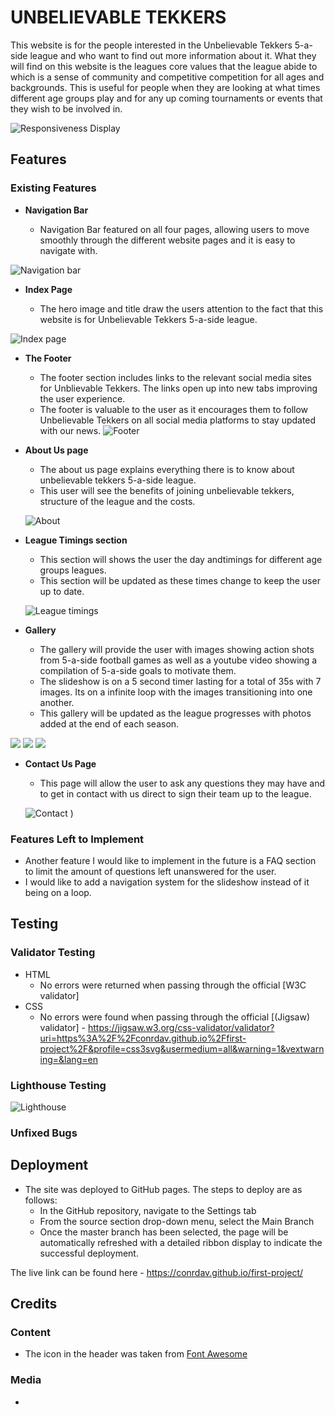 # UNBELIEVABLE TEKKERS

This website is for the people interested in the Unbelievable Tekkers 5-a-side league and who want to find out more information about it. What they will find on this website is the leagues core values that the league abide to which is a sense of community and competitive competition for all ages and backgrounds. This is useful for people when they are looking at what times different age groups play and for any up coming tournaments or events that they wish to be involved in.

![Responsiveness Display](/assets/images/responsive.webp)

## Features

### Existing Features

- __Navigation Bar__

    - Navigation Bar featured on all four pages, allowing users to move smoothly through the different website pages and it is easy to navigate with.

![Navigation bar](/assets/images/nav-bar.webp)

- __Index Page__

  - The hero image and title draw the users attention to the fact that this website is for Unbelievable Tekkers 5-a-side league.

![Index page](/assets/images/index-page.webp)

- __The Footer__ 

  - The footer section includes links to the relevant social media sites for Unblievable Tekkers. The links open up into new tabs improving the user experience.  
  - The footer is valuable to the user as it encourages them to follow Unbelievable Tekkers on all social media platforms to stay updated with our news.
![Footer](/assets/images/footer.webp)

- __About Us page__

  - The about us page explains everything there is to know about unbelievable tekkers 5-a-side league. 
  - This user will see the benefits of joining unbelievable tekkers, structure of the league and the costs.

  ![About](/assets/images/about.webp)
  

- __League Timings section__

  - This section will shows the user the day andtimings for different age groups leagues.
  - This section will be updated as these times change to keep the user up to date.

  ![League timings](/assets/images/times.webp)


- __Gallery__

  - The gallery will provide the user with  images showing action shots from 5-a-side football games as well as a youtube video showing a compilation of 5-a-side goals to motivate them.
  - The slideshow is on a 5 second timer lasting for a total of 35s with 7 images. Its on a infinite loop with the images transitioning into one another.
  - This gallery will be updated as the league progresses with photos added at the end of each season.

 ![](/assets/images/gallery-1.webp)
 ![](/assets/images/gallery-2.webp)
 ![](/assets/images/gallery-3.webp)



- __Contact Us Page__

  - This page will allow the user to ask any questions they may have and to get in contact with us direct to sign their team up to the league.

  ![Contact](/assets/images/contact.webp)
  )
 
 ### Features Left to Implement

- Another feature I would like to implement in the future is a FAQ section to limit the amount of questions left unanswered for the user.
- I would like to add a navigation system for the slideshow instead of it being on a loop.


## Testing 


### Validator Testing 

- HTML
  - No errors were returned when passing through the official [W3C validator]
- CSS
  - No errors were found when passing through the official [(Jigsaw) validator] - https://jigsaw.w3.org/css-validator/validator?uri=https%3A%2F%2Fconrdav.github.io%2Ffirst-project%2F&profile=css3svg&usermedium=all&warning=1&vextwarning=&lang=en

### Lighthouse Testing

![Lighthouse](/assets/images/lighthouse.webp)

### Unfixed Bugs


## Deployment

- The site was deployed to GitHub pages. The steps to deploy are as follows: 
  - In the GitHub repository, navigate to the Settings tab 
  - From the source section drop-down menu, select the Main Branch
  - Once the master branch has been selected, the page will be automatically refreshed with a detailed ribbon display to indicate the successful deployment. 

The live link can be found here - https://conrdav.github.io/first-project/

## Credits 

### Content 

- The icon in the header was taken from [Font Awesome](https://fontawesome.com/)

### Media

- 


